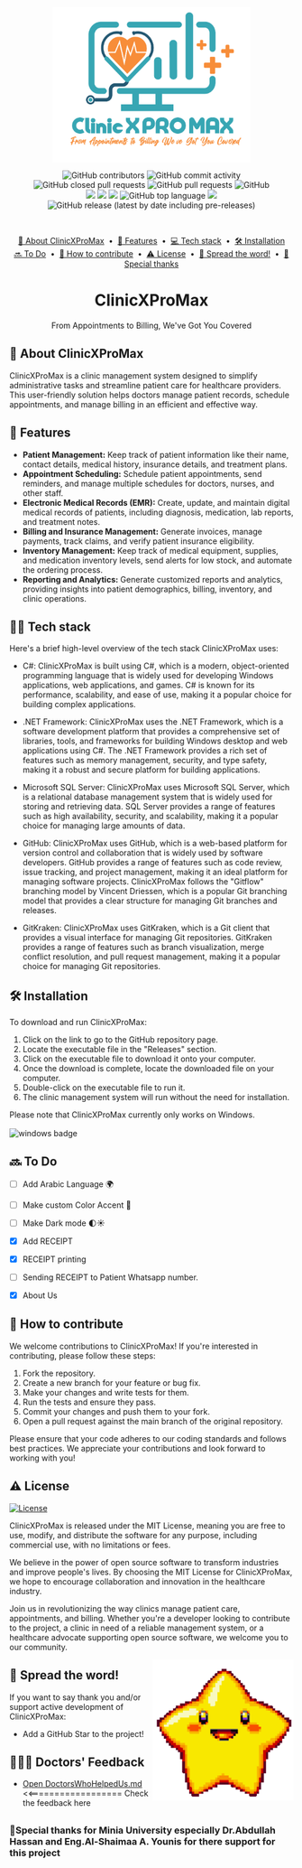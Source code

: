 <p align="center">
 <img width="350px" src="Logo-ClinicXProMax.png" align="center" alt="ClinicXProMaxLogo" />

</h1>
<p align="center">
<img alt="GitHub contributors" src="https://img.shields.io/github/contributors/MohamedAbdelrehem/ClinicXProMax">
<img alt="GitHub commit activity" src="https://img.shields.io/github/commit-activity/y/MohamedAbdelrehem/ClinicXProMax">
<img alt="GitHub closed pull requests" src="https://img.shields.io/github/issues-pr-closed/MohamedAbdelrehem/ClinicXProMax">
<img alt="GitHub pull requests" src="https://img.shields.io/github/issues-pr/MohamedAbdelrehem/ClinicXProMax">
<img alt="GitHub" src="https://img.shields.io/github/license/MohamedAbdelrehem/ClinicXProMax?color=brightgreen">
<br>
<img src="https://img.shields.io/badge/--F05032?logo=git&logoColor=ffffff" />
<img src="https://img.shields.io/badge/--6C33AF?logo=visual%20studio" />
<img  src="https://img.shields.io/badge/--512BD4?logo=.net&logoColor=ffffff" />
<img alt="GitHub top language" src="https://img.shields.io/github/languages/top/MohamedAbdelrehem/ClinicXProMax">
<img src="https://badgen.net/badge/icon/windows?icon=windows&label" />
<img alt="GitHub release (latest by date including pre-releases)" src="https://img.shields.io/github/v/release/MohamedAbdelrehem/ClinicXProMax?include_prereleases">
 
</p>
<br>
<p align="center">
<a href="#-about-clinicxpromax">📖 About ClinicXProMax</a> &nbsp;&bull;&nbsp;
<a href="#-features">🚀 Features</a> &nbsp;&bull;&nbsp;
<a href="#-tech-stack">💻 Tech stack</a> &nbsp;&bull;&nbsp;
<a href="#%EF%B8%8F-installation">🛠️ Installation</a>
<br>
<a href="#-to-do">🔜 To Do</a> &nbsp;&bull;&nbsp;
<a href="#-how-to-contribute">🤝 How to contribute</a> &nbsp;&bull;&nbsp;
<a href="#%EF%B8%8F-license">⚠️ License</a> &nbsp;&bull;&nbsp;
<a href="#-spread-the-word">🌟 Spread the word!</a> &nbsp;&bull;&nbsp;
<a href="#special-thanks-for-minia-university-especially-drabdullah-hassan-and-engal-shaimaa-a-younis-for-there-support-for-this-project">💛Special thanks</a>
</p>
 <h1 align="center">ClinicXProMax</h1>
 <p align="center">From Appointments to Billing, We've Got You Covered</p>
</p>

## 📖 About ClinicXProMax

ClinicXProMax is a clinic management system designed to simplify administrative tasks and streamline patient care for healthcare providers. This user-friendly solution helps doctors manage patient records, schedule appointments, and manage billing in an efficient and effective way.

## 🚀 Features

- **Patient Management:** Keep track of patient information like their name, contact details, medical history, insurance details, and treatment plans.
- **Appointment Scheduling:** Schedule patient appointments, send reminders, and manage multiple schedules for doctors, nurses, and other staff.
- **Electronic Medical Records (EMR):** Create, update, and maintain digital medical records of patients, including diagnosis, medication, lab reports, and treatment notes.
- **Billing and Insurance Management:** Generate invoices, manage payments, track claims, and verify patient insurance eligibility.
- **Inventory Management:** Keep track of medical equipment, supplies, and medication inventory levels, send alerts for low stock, and automate the ordering process.
- **Reporting and Analytics:** Generate customized reports and analytics, providing insights into patient demographics, billing, inventory, and clinic operations.

## 👨‍💻 Tech stack

Here's a brief high-level overview of the tech stack ClinicXProMax uses:

- C#: ClinicXProMax is built using C#, which is a modern, object-oriented programming language that is widely used for developing Windows applications, web applications, and games. C# is known for its performance, scalability, and ease of use, making it a popular choice for building complex applications.

- .NET Framework: ClinicXProMax uses the .NET Framework, which is a software development platform that provides a comprehensive set of libraries, tools, and frameworks for building Windows desktop and web applications using C#. The .NET Framework provides a rich set of features such as memory management, security, and type safety, making it a robust and secure platform for building applications.

- Microsoft SQL Server: ClinicXProMax uses Microsoft SQL Server, which is a relational database management system that is widely used for storing and retrieving data. SQL Server provides a range of features such as high availability, security, and scalability, making it a popular choice for managing large amounts of data.

- GitHub: ClinicXProMax uses GitHub, which is a web-based platform for version control and collaboration that is widely used by software developers. GitHub provides a range of features such as code review, issue tracking, and project management, making it an ideal platform for managing software projects. ClinicXProMax follows the "Gitflow" branching model by Vincent Driessen, which is a popular Git branching model that provides a clear structure for managing Git branches and releases.

- GitKraken: ClinicXProMax uses GitKraken, which is a Git client that provides a visual interface for managing Git repositories. GitKraken provides a range of features such as branch visualization, merge conflict resolution, and pull request management, making it a popular choice for managing Git repositories.

## 🛠️ Installation

To download and run ClinicXProMax:

1. Click on the link to go to the GitHub repository page.
2. Locate the executable file in the "Releases" section.
3. Click on the executable file to download it onto your computer.
4. Once the download is complete, locate the downloaded file on your computer.
5. Double-click on the executable file to run it.
6. The clinic management system will run without the need for installation.

Please note that ClinicXProMax currently only works on Windows.

<img src="https://img.shields.io/badge/Windows-0078D6?style=for-the-badge&logo=windows&logoColor=white" align="center" alt="windows badge" />

## 🔜 To Do

- [ ] Add Arabic Language 🌍
- [ ] Make custom Color Accent 🎨
- [ ] Make Dark mode 🌓☀️
- [x] Add RECEIPT 
- [x] RECEIPT printing
- [ ] Sending RECEIPT to Patient Whatsapp number.
- [x] About Us


## 🤝 How to contribute

We welcome contributions to ClinicXProMax! If you're interested in contributing, please follow these steps:

1. Fork the repository.
2. Create a new branch for your feature or bug fix.
3. Make your changes and write tests for them.
4. Run the tests and ensure they pass.
5. Commit your changes and push them to your fork.
6. Open a pull request against the main branch of the original repository.

Please ensure that your code adheres to our coding standards and follows best practices. We appreciate your contributions and look forward to working with you!

## ⚠️ License

[![License](https://img.shields.io/badge/license-MIT-blue.svg)](https://opensource.org/licenses/MIT)

ClinicXProMax is released under the MIT License, meaning you are free to use, modify, and distribute the software for any purpose, including commercial use, with no limitations or fees.

We believe in the power of open source software to transform industries and improve people's lives. By choosing the MIT License for ClinicXProMax, we hope to encourage collaboration and innovation in the healthcare industry.

Join us in revolutionizing the way clinics manage patient care, appointments, and billing. Whether you're a developer looking to contribute to the project, a clinic in need of a reliable management system, or a healthcare advocate supporting open source software, we welcome you to our community.

<img width="250px" src="Star.gif" align="right" alt="GitHub Readme Stats" />

## 🌟 Spread the word!

If you want to say thank you and/or support active development of ClinicXProMax:

- Add a GitHub Star to the project!


## 👨‍⚕️📝 Doctors' Feedback

- [Open DoctorsWhoHelpedUs.md](./DoctorsWhoHelpedUs.md)     <<================== Check the feedback here

##

### 💛Special thanks for Minia University especially Dr.Abdullah Hassan and Eng.Al-Shaimaa A. Younis for there support for this project
